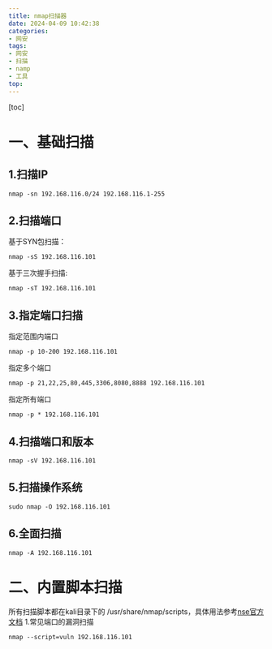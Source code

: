 ```yaml
---
title: nmap扫描器
date: 2024-04-09 10:42:38
categories: 
- 网安
tags: 
- 网安
- 扫描
- namp
- 工具
top: 
---
```

[toc]
# 一、基础扫描
## 1.扫描IP

``` shell
nmap -sn 192.168.116.0/24 192.168.116.1-255
```

## 2.扫描端口
基于SYN包扫描：

``` shell
nmap -sS 192.168.116.101
```

基于三次握手扫描:


``` shell
nmap -sT 192.168.116.101
```
## 3.指定端口扫描

指定范围内端口

``` shell
nmap -p 10-200 192.168.116.101
```

指定多个端口

``` shell
nmap -p 21,22,25,80,445,3306,8080,8888 192.168.116.101
```

指定所有端口

``` shell
nmap -p * 192.168.116.101
```


## 4.扫描端口和版本

``` shell
nmap -sV 192.168.116.101
``` 
 
 ## 5.扫描操作系统

``` shell
sudo nmap -O 192.168.116.101
```
## 6.全面扫描

``` shell
nmap -A 192.168.116.101
```

# 二、内置脚本扫描
所有扫描脚本都在kali目录下的 /usr/share/nmap/scripts，具体用法参考[nse官方文档](https://nmap.org/nsedoc/)
1.常见端口的漏洞扫描

``` shell
nmap --script=vuln 192.168.116.101
```

